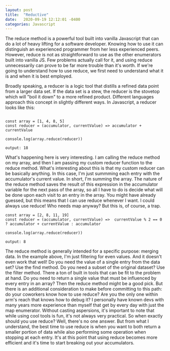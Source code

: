 ```yaml
---
layout: post
title:  "Reductive"
date:   2020-09-19 12:12:01 -0400
categories: Javascript
---
```

The reduce method is a powerful tool built into vanilla Javascript that can do a lot of heavy lifting for a software developer. Knowing how to use it can distinguish an experienced programmer from her less experienced peers. However, reduce is not as straightforward to use  as the other enumerators built into vanilla JS. Few problems actually call for it, and using reduce unnecessarily can prove to be far more trouble than it's worth. If we're going to understand how to use reduce, we first need to understand what it is and when it is best employed. 

Broadly speaking, a reducer is a logic tool that distills a refined data point from a larger data set. If the data set is a stew, the reducer is the stovetop which will "boil it down" to a more refined product. Different languages approach this concept in slightly different ways. In Javascript, a reducer looks like this:

```

const array = [1, 4, 8, 5]
const reducer = (accumulator, currentValue) => accumulator + currentValue

console.log(array.reduce(reducer))

output: 18

```

What's happening here is very interesting. I am calling the reduce method on my array, and then I am passing my custom reducer function to the reduce method. What's interesting about this is that my custom reducer can be basically anything. In this case, I'm just summming each entry with the accumulator's current value. In short, I'm summing the array. The nature of the reduce method saves the result of this expression in the accumulator variable for the next pass of the array, so all I have to do is decide what will be done upon each visit to an entry in the array. You might have already guessed, but this means that I can use reduce whenever I want. I could always use reduce! Who needs map anyway? But this is, of course, a trap.

```
const array = [2, 8, 11, 19]
const reducer = (accumulator, currentValue) =>  currentValue % 2 == 0 ? accumulator + currentValue : accumulator

console.log(array.reduce(reducer))

output: 8
```

The reduce method is generally intended for a specific purpose: merging data. In the example above, I'm just filtering for even values. And it doesn't even work that well! Do you need the value of a single entry from the data set? Use the find method. Do you need a subset of the original dataset? Use the filter method. There a ton of built in tools that can be fit to the problem at hand. Do you need to return a single value that must be influenced by every entry in an array? Then the reduce method might be a good pick. But there is an additional consideration to make before committing to this path: do your coworkers know how to use reduce? Are you the only one within arm's reach that knows how to debug it? I personally have known devs with many years more experience than myself that get by every day with just the map enumerator. Without casting aspersions, it's important to note that while using cool tools is fun, it's not always very practical. So when exactly should you use reduce? Well, there's no one answer. But from what I understand, the best time to use reduce is when you want to both return a smaller portion of data while also performing some operation when stopping at each entry. It's at this point that using reduce becomes more efficient and it's time to start breaking out your accumulators.
